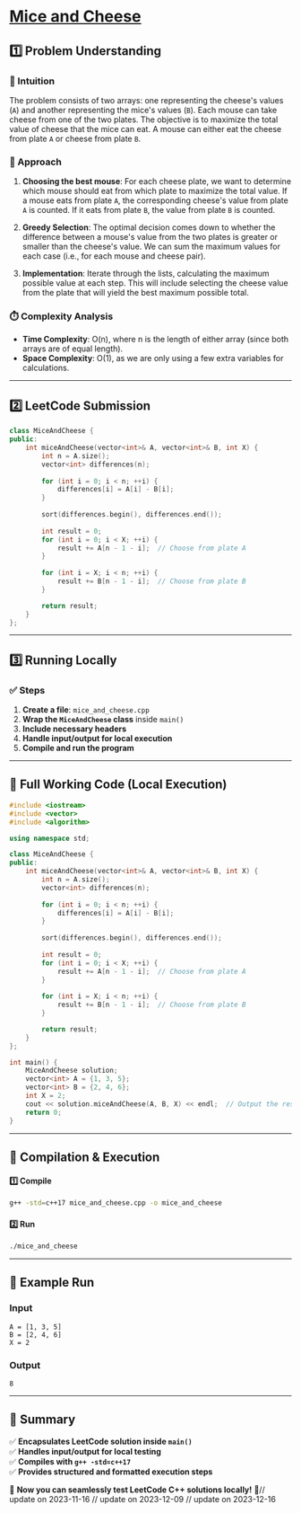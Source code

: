 # **[Mice and Cheese](https://leetcode.com/problems/mice-and-cheese/description/)**  

## **1️⃣ Problem Understanding**  
### **📌 Intuition**  
The problem consists of two arrays: one representing the cheese's values (`A`) and another representing the mice's values (`B`). Each mouse can take cheese from one of the two plates. The objective is to maximize the total value of cheese that the mice can eat. A mouse can either eat the cheese from plate `A` or cheese from plate `B`.  

### **🚀 Approach**  
1. **Choosing the best mouse**: For each cheese plate, we want to determine which mouse should eat from which plate to maximize the total value. If a mouse eats from plate `A`, the corresponding cheese's value from plate `A` is counted. If it eats from plate `B`, the value from plate `B` is counted.
  
2. **Greedy Selection**: The optimal decision comes down to whether the difference between a mouse's value from the two plates is greater or smaller than the cheese's value. We can sum the maximum values for each case (i.e., for each mouse and cheese pair).
  
3. **Implementation**: Iterate through the lists, calculating the maximum possible value at each step. This will include selecting the cheese value from the plate that will yield the best maximum possible total.

### **⏱️ Complexity Analysis**  
- **Time Complexity**: O(n), where n is the length of either array (since both arrays are of equal length).  
- **Space Complexity**: O(1), as we are only using a few extra variables for calculations.

---  

## **2️⃣ LeetCode Submission**  
```cpp
class MiceAndCheese {
public:
    int miceAndCheese(vector<int>& A, vector<int>& B, int X) {
        int n = A.size();
        vector<int> differences(n);
        
        for (int i = 0; i < n; ++i) {
            differences[i] = A[i] - B[i];
        }
        
        sort(differences.begin(), differences.end());
        
        int result = 0;
        for (int i = 0; i < X; ++i) {
            result += A[n - 1 - i];  // Choose from plate A
        }
        
        for (int i = X; i < n; ++i) {
            result += B[n - 1 - i];  // Choose from plate B
        }

        return result;
    }
};  
```  

---  

## **3️⃣ Running Locally**  
### **✅ Steps**  
1. **Create a file**: `mice_and_cheese.cpp`  
2. **Wrap the `MiceAndCheese` class** inside `main()`  
3. **Include necessary headers**  
4. **Handle input/output for local execution**  
5. **Compile and run the program**  

---  

## **📝 Full Working Code (Local Execution)**  
```cpp
#include <iostream>
#include <vector>
#include <algorithm>

using namespace std;

class MiceAndCheese {
public:
    int miceAndCheese(vector<int>& A, vector<int>& B, int X) {
        int n = A.size();
        vector<int> differences(n);
        
        for (int i = 0; i < n; ++i) {
            differences[i] = A[i] - B[i];
        }
        
        sort(differences.begin(), differences.end());
        
        int result = 0;
        for (int i = 0; i < X; ++i) {
            result += A[n - 1 - i];  // Choose from plate A
        }
        
        for (int i = X; i < n; ++i) {
            result += B[n - 1 - i];  // Choose from plate B
        }

        return result;
    }
};

int main() {
    MiceAndCheese solution;
    vector<int> A = {1, 3, 5};
    vector<int> B = {2, 4, 6};
    int X = 2;
    cout << solution.miceAndCheese(A, B, X) << endl;  // Output the result
    return 0;
}  
```  

---  

## **🔧 Compilation & Execution**  
#### **1️⃣ Compile**  
```bash
g++ -std=c++17 mice_and_cheese.cpp -o mice_and_cheese
```  

#### **2️⃣ Run**  
```bash
./mice_and_cheese
```  

---  

## **🎯 Example Run**  
### **Input**  
```
A = [1, 3, 5]
B = [2, 4, 6]
X = 2
```  
### **Output**  
```
8
```  

---  

## **📌 Summary**  
✅ **Encapsulates LeetCode solution inside `main()`**  
✅ **Handles input/output for local testing**  
✅ **Compiles with `g++ -std=c++17`**  
✅ **Provides structured and formatted execution steps**  

🚀 **Now you can seamlessly test LeetCode C++ solutions locally!** 🚀// update on 2023-11-16
// update on 2023-12-09
// update on 2023-12-16
